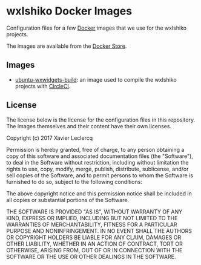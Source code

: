 # wxIshiko Docker Images

Configuration files for a few [Docker](https://www.docker.com/) images that
we use for the wxIshiko projects.

The images are available from the [Docker Store](https://store.docker.com/profiles/wxishiko).

## Images

 - [ubuntu-wxwidgets-build](https://github.com/wxIshiko/DockerImages/tree/master/ubuntu-wxwidgets-build): an image used to compile
   the wxIshiko projects with [CircleCI](https://circleci.com/).

## License

The license below is the license for the configuration files in this repository. The images
themselves and their content have their own licenses.

Copyright (c) 2017 Xavier Leclercq

Permission is hereby granted, free of charge, to any person obtaining a
copy of this software and associated documentation files (the "Software"),
to deal in the Software without restriction, including without limitation
the rights to use, copy, modify, merge, publish, distribute, sublicense,
and/or sell copies of the Software, and to permit persons to whom the
Software is furnished to do so, subject to the following conditions:

The above copyright notice and this permission notice shall be included in
all copies or substantial portions of the Software.

THE SOFTWARE IS PROVIDED "AS IS", WITHOUT WARRANTY OF ANY KIND, EXPRESS OR
IMPLIED, INCLUDING BUT NOT LIMITED TO THE WARRANTIES OF MERCHANTABILITY,
FITNESS FOR A PARTICULAR PURPOSE AND NONINFRINGEMENT. IN NO EVENT SHALL
THE AUTHORS OR COPYRIGHT HOLDERS BE LIABLE FOR ANY CLAIM, DAMAGES OR OTHER
LIABILITY, WHETHER IN AN ACTION OF CONTRACT, TORT OR OTHERWISE, ARISING
FROM, OUT OF OR IN CONNECTION WITH THE SOFTWARE OR THE USE OR OTHER DEALINGS
IN THE SOFTWARE.
